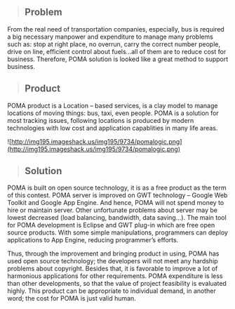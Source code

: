 > ## Problem ##
From the real need of transportation companies, especially, bus is required a big necessary manpower and expenditure to manage many problems such as: stop at right place, no overrun, carry the correct number people, drive on line, efficient control about fuels…all of them are to reduce cost for business. Therefore, POMA solution is looked like a great method to support business.

> ## Product ##
POMA product is a Location – based services, is a clay model to manage locations of moving things: bus, taxi, even people. POMA is a solution for most tracking issues, following locations is produced by modern technologies with low cost and application capablities in many life areas.

![http://img195.imageshack.us/img195/9734/pomalogic.png](http://img195.imageshack.us/img195/9734/pomalogic.png)

> ## Solution ##
POMA is built on open source technology, it is as a free product as the term of this contest. POMA server is improved on GWT technology – Google Web Toolkit and Google App Engine. And hence, POMA will not spend money to hire or maintain server. Other unfortunate problems about server may be lowest decreased (load balancing, bandwidth, data saving…). The main tool for POMA development is Eclipse and GWT plug-in which are free open source products. With some simple manipulations, programmers can deploy applications to App Engine, reducing programmer’s efforts.

Thus, through the improvement and bringing product in using, POMA has used open source technology; the developers will not meet any hardship problems about copyright. Besides that, it is favorable to improve a lot of harmonious applications for other requirements. POMA expenditure is less than other developments, so that the value of project feasibility is evaluated highly. This product can be appropriate to individual demand, in another word; the cost for POMA is just valid human.